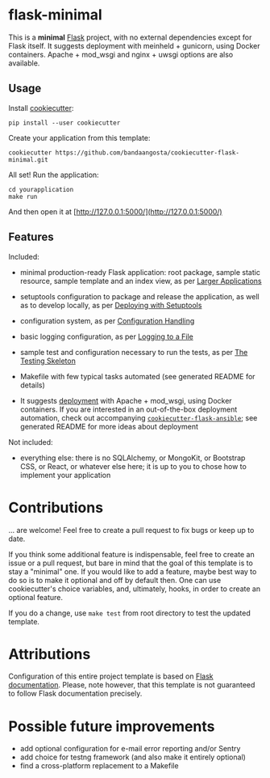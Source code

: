 # flask-minimal

This is a **minimal** [Flask](http://flask.pocoo.org) project, with no external dependencies except for Flask
itself. It suggests deployment with meinheld + gunicorn, using Docker containers. Apache + mod_wsgi and nginx + uwsgi options are also available.


## Usage

Install [cookiecutter](https://github.com/audreyr/cookiecutter):

    pip install --user cookiecutter

Create your application from this template:

    cookiecutter https://github.com/bandaangosta/cookiecutter-flask-minimal.git

All set! Run the application:

    cd yourapplication
    make run

And then open it at [http://127.0.0.1:5000/](http://127.0.0.1:5000/)


## Features

Included:

 - minimal production-ready Flask application: root package, sample static resource, sample template and an index view,
   as per [Larger Applications](http://flask.pocoo.org/docs/0.12/patterns/packages/)

 - setuptools configuration to package and release the application, as well as to develop locally, as per
   [Deploying with Setuptools](http://flask.pocoo.org/docs/0.12/patterns/distribute/)

 - configuration system, as per [Configuration Handling](http://flask.pocoo.org/docs/0.12/config/#config)

 - basic logging configuration, as per [Logging to a File](http://flask.pocoo.org/docs/0.12/errorhandling/#logging-to-a-file)

 - sample test and configuration necessary to run the tests, as per
   [The Testing Skeleton](http://flask.pocoo.org/docs/0.12/testing/#the-testing-skeleton)

 - Makefile with few typical tasks automated (see generated README for details)

- It suggests [deployment](http://flask.pocoo.org/docs/0.12/deploying/) with Apache + mod_wsgi, using Docker containers. If you are interested in an out-of-the-box deployment automation, check out accompanying
   [`cookiecutter-flask-ansible`](https://github.com/candidtim/cookiecutter-flask-ansible); see generated README for more ideas about deployment

Not included:

 - everything else: there is no SQLAlchemy, or MongoKit, or Bootstrap CSS, or React, or whatever else here;
   it is up to you to chose how to implement your application


# Contributions

... are welcome! Feel free to create a pull request to fix bugs or keep up to date.

If you think some additional feature is indispensable, feel free to create an issue or a pull request, but bare in mind
that the goal of this template is to stay a "minimal" one. If you would like to add a feature, maybe best way to do so
is to make it optional and off by default then. One can use cookiecutter's choice variables, and, ultimately, hooks,
in order to create an optional feature.

If you do a change, use `make test` from root directory to test the updated template.


# Attributions

Configuration of this entire project template is based on
[Flask documentation](http://flask.pocoo.org/docs/). Please, note however, that this template is not guaranteed to
follow Flask documentation precisely.


# Possible future improvements

 - add optional configuration for e-mail error reporting and/or Sentry
 - add choice for testng framework (and also make it entirely optional)
 - find a cross-platform replacement to a Makefile
